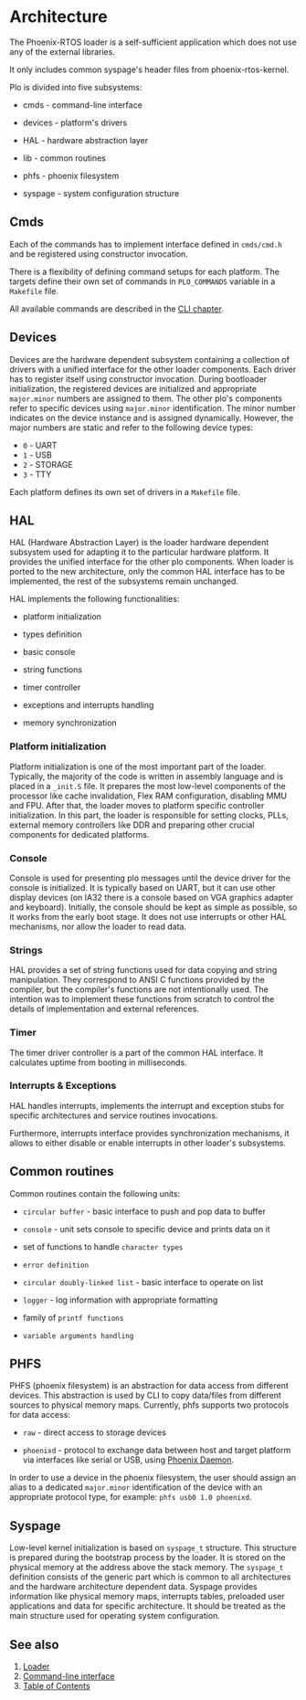 # Architecture

The Phoenix-RTOS loader is a self-sufficient application which does not use any of the external libraries.

It only includes common syspage's header files from phoenix-rtos-kernel.

Plo is divided into five subsystems:

* cmds - command-line interface

* devices - platform's drivers

* HAL - hardware abstraction layer

* lib - common routines

* phfs - phoenix filesystem

* syspage - system configuration structure

## Cmds

Each of the commands has to implement interface defined in `cmds/cmd.h` and be registered using constructor invocation.

There is a flexibility of defining command setups for each platform. The targets define their own set of commands in
`PLO_COMMANDS` variable in a `Makefile` file.

All available commands are described in the [CLI chapter](cli.md).

## Devices

Devices are the hardware dependent subsystem containing a collection of drivers with a unified interface for the other
loader components. Each driver has to register itself using constructor invocation. During bootloader initialization,
the registered devices are initialized and appropriate `major.minor` numbers are assigned to them. The other plo's
components refer to specific devices using `major.minor` identification. The minor number indicates on the device
instance and is assigned dynamically. However, the major numbers are static and refer to the following device types:

* `0` - UART
* `1` - USB
* `2` - STORAGE
* `3` - TTY

Each platform defines its own set of drivers in a `Makefile` file.

## HAL

HAL (Hardware Abstraction Layer) is the loader hardware dependent subsystem used for adapting it to the particular
 hardware platform. It provides the unified interface for the other plo components.
When loader is ported to the new architecture, only the common HAL interface has to be implemented, the rest of the
subsystems remain unchanged.

HAL implements the following functionalities:

* platform initialization

* types definition

* basic console

* string functions

* timer controller

* exceptions and interrupts handling

* memory synchronization

### Platform initialization

Platform initialization is one of the most important part of the loader. Typically, the majority of the code is
written in assembly language and is placed in a `_init.S` file. It prepares the most low-level components of the
processor like cache invalidation, Flex RAM configuration, disabling MMU and FPU. After that, the loader moves to
platform specific controller initialization. In this part, the loader is responsible for setting clocks,
PLLs, external memory controllers like DDR and preparing other crucial components for dedicated platforms.

### Console

Console is used for presenting plo messages until the device driver for the console is initialized. It is typically
based on UART, but it can use other display devices (on IA32 there is a console based on VGA graphics adapter and
keyboard). Initially, the console should be kept as simple as possible, so it works from the early boot stage. It
does not use interrupts or other HAL mechanisms, nor allow the loader to read data.

### Strings

HAL provides a set of string functions used for data copying and string manipulation. They correspond to ANSI C
functions provided by the compiler, but the compiler's functions are not intentionally used. The intention was to
implement these functions from scratch to control the details of implementation and external references.

### Timer

The timer driver controller is a part of the common HAL interface. It calculates uptime from booting in milliseconds.

### Interrupts & Exceptions

HAL handles interrupts, implements the interrupt and exception stubs for specific architectures and service routines
invocations.

Furthermore, interrupts interface provides synchronization mechanisms, it allows to either disable or enable interrupts
in other loader's subsystems.

## Common routines

Common routines contain the following units:

* `circular buffer` - basic interface to push and pop data to buffer

* `console` - unit sets console to specific device and prints data on it

* set of functions to handle `character types`

* `error definition`

* `circular doubly-linked list` - basic interface to operate on list

* `logger` - log information with appropriate formatting

* family of `printf functions`

* `variable arguments handling`

## PHFS

PHFS (phoenix filesystem) is an abstraction for data access from different devices. This abstraction is used by CLI to
copy data/files from different sources to physical memory maps. Currently, phfs supports two protocols for data access:

* `raw` - direct access to storage devices

* `phoenixd` - protocol to exchange data between host and target platform via interfaces like serial or USB, using
 [Phoenix Daemon](https://github.com/phoenix-rtos/phoenix-rtos-hostutils/tree/master/phoenixd).

In order to use a device in the phoenix filesystem, the user should assign an alias to a dedicated `major.minor`
identification of the device with an appropriate protocol type, for example: `phfs usb0 1.0 phoenixd`.

## Syspage

Low-level kernel initialization is based on `syspage_t` structure. This structure is prepared during the bootstrap
process by the loader. It is stored on the physical memory at the address above the stack memory. The `syspage_t`
definition consists of the generic part which is common to all architectures and the hardware architecture dependent
data. Syspage provides information like physical memory maps, interrupts tables, preloaded user applications and data
for specific architecture. It should be treated as the main structure used for operating system configuration.

## See also

1. [Loader](loader.md)
2. [Command-line interface](cli.md)
3. [Table of Contents](../README.md)
